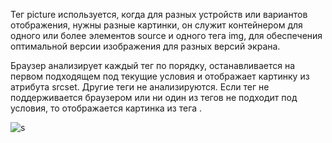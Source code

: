 Тег picture используется, когда для разных устройств или вариантов отображения, нужны разные картинки, он служит контейнером для одного или более элементов source и одного тега img, для обеспечения оптимальной версии изображения для разных версий экрана.

Браузер анализирует каждый тег <source> по порядку, останавливается на первом подходящем под текущие условия и отображает картинку из атрибута srcset. Другие теги <source> не анализируются. Если тег <picture> не поддерживается браузером или ни один из тегов <source> не подходит под условия, то отображается картинка из тега <img>.

![s](https://solid-canidae-759.notion.site/image/https%3A%2F%2Fprod-files-secure.s3.us-west-2.amazonaws.com%2F88b5ae27-ae96-47e9-9b3e-04a5469da5df%2F6e2b0213-a698-4637-9ac9-7bcfc41f5afa%2FUntitled.png?table=block&id=145dcd93-9d44-816b-a301-c9aab888b296&spaceId=88b5ae27-ae96-47e9-9b3e-04a5469da5df&width=1360&userId=&cache=v2)
